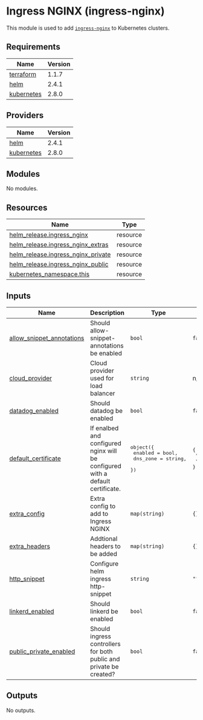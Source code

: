 # Ingress NGINX (ingress-nginx)

This module is used to add [`ingress-nginx`](https://github.com/kubernetes/ingress-nginx) to Kubernetes clusters.

## Requirements

| Name | Version |
|------|---------|
| <a name="requirement_terraform"></a> [terraform](#requirement\_terraform) | 1.1.7 |
| <a name="requirement_helm"></a> [helm](#requirement\_helm) | 2.4.1 |
| <a name="requirement_kubernetes"></a> [kubernetes](#requirement\_kubernetes) | 2.8.0 |

## Providers

| Name | Version |
|------|---------|
| <a name="provider_helm"></a> [helm](#provider\_helm) | 2.4.1 |
| <a name="provider_kubernetes"></a> [kubernetes](#provider\_kubernetes) | 2.8.0 |

## Modules

No modules.

## Resources

| Name | Type |
|------|------|
| [helm_release.ingress_nginx](https://registry.terraform.io/providers/hashicorp/helm/2.4.1/docs/resources/release) | resource |
| [helm_release.ingress_nginx_extras](https://registry.terraform.io/providers/hashicorp/helm/2.4.1/docs/resources/release) | resource |
| [helm_release.ingress_nginx_private](https://registry.terraform.io/providers/hashicorp/helm/2.4.1/docs/resources/release) | resource |
| [helm_release.ingress_nginx_public](https://registry.terraform.io/providers/hashicorp/helm/2.4.1/docs/resources/release) | resource |
| [kubernetes_namespace.this](https://registry.terraform.io/providers/hashicorp/kubernetes/2.8.0/docs/resources/namespace) | resource |

## Inputs

| Name | Description | Type | Default | Required |
|------|-------------|------|---------|:--------:|
| <a name="input_allow_snippet_annotations"></a> [allow\_snippet\_annotations](#input\_allow\_snippet\_annotations) | Should allow-snippet-annotations be enabled | `bool` | `false` | no |
| <a name="input_cloud_provider"></a> [cloud\_provider](#input\_cloud\_provider) | Cloud provider used for load balancer | `string` | n/a | yes |
| <a name="input_datadog_enabled"></a> [datadog\_enabled](#input\_datadog\_enabled) | Should datadog be enabled | `bool` | `false` | no |
| <a name="input_default_certificate"></a> [default\_certificate](#input\_default\_certificate) | If enalbed and configured nginx will be configured with a default certificate. | <pre>object({<br>    enabled  = bool,<br>    dns_zone = string,<br>  })</pre> | <pre>{<br>  "dns_zone": "",<br>  "enabled": false<br>}</pre> | no |
| <a name="input_extra_config"></a> [extra\_config](#input\_extra\_config) | Extra config to add to Ingress NGINX | `map(string)` | `{}` | no |
| <a name="input_extra_headers"></a> [extra\_headers](#input\_extra\_headers) | Addtional headers to be added | `map(string)` | `{}` | no |
| <a name="input_http_snippet"></a> [http\_snippet](#input\_http\_snippet) | Configure helm ingress http-snippet | `string` | `""` | no |
| <a name="input_linkerd_enabled"></a> [linkerd\_enabled](#input\_linkerd\_enabled) | Should linkerd be enabled | `bool` | `false` | no |
| <a name="input_public_private_enabled"></a> [public\_private\_enabled](#input\_public\_private\_enabled) | Should ingress controllers for both public and private be created? | `bool` | `false` | no |

## Outputs

No outputs.
